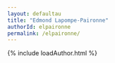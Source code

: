 ```yaml
---
layout: defaultau
title: "Edmond Lapompe-Paironne"
authorId: elpaironne
permalink: /elpaironne/
---
```

{% include loadAuthor.html %}
<script>
    $(document).ready(function(){
        showAuthorBio('{{ page.authorId }}');
   });
</script>
